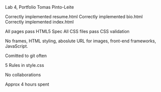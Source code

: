 Lab 4, Portfolio
Tomas Pinto-Leite

Correctly implemented resume.html
Correctly implemented bio.html
Correctly implemented index.html

All pages pass HTML5 Spec
All CSS files pass CSS validation

No frames, HTML styling, aboslute URL for images, front-end 
frameworks, JavaScript.

Comitted to git often

5 Rules in style.css


No collaborations

Approx 4 hours spent

